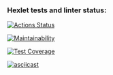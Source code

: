 ### Hexlet tests and linter status:
[![Actions Status](https://github.com/Marina-SV/frontend-project-46/actions/workflows/hexlet-check.yml/badge.svg)](https://github.com/Marina-SV/frontend-project-46/actions)

[![Maintainability](https://api.codeclimate.com/v1/badges/5b4270e0eeb36209de26/maintainability)](https://codeclimate.com/github/Marina-SV/frontend-project-46/maintainability)

[![Test Coverage](https://api.codeclimate.com/v1/badges/5b4270e0eeb36209de26/test_coverage)](https://codeclimate.com/github/Marina-SV/frontend-project-46/test_coverage)

[![asciicast](https://asciinema.org/a/cqO9yUdQI9HCqinGkLwg3QRcB.svg)](https://asciinema.org/a/cqO9yUdQI9HCqinGkLwg3QRcB)
